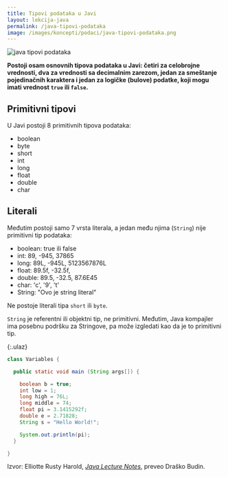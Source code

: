 ```yaml
---
title: Tipovi podataka u Javi
layout: lekcija-java
permalink: /java-tipovi-podataka
image: /images/koncepti/podaci/java-tipovi-podataka.png
---
```


![java tipovi podataka]({{page.image}})

**Postoji osam osnovnih tipova podataka u Javi: četiri za celobrojne vrednosti, dva za vrednosti sa decimalnim zarezom, jedan za smeštanje pojedinačnih karaktera i jedan za logičke (bulove) podatke, koji mogu imati vrednost `true` ili `false`.**

## Primitivni tipovi

U Javi postoji 8 primitivnih tipova podataka:

* boolean
* byte
* short
* int
* long
* float
* double
* char

## Literali

Međutim postoji samo 7 vrsta literala, a jedan među njima (`String`) nije primitivni tip podataka:

* boolean: true ili false
* int: 89, -945, 37865
* long: 89L, -945L, 5123567876L
* float: 89.5f, -32.5f,
* double: 89.5, -32.5, 87.6E45
* char: 'c', '9', 't'
* String: "Ovo je string literal"

Ne postoje literali tipa `short` ili `byte`.

`String` je referentni ili objektni tip, ne primitivni. Međutim, Java kompajler ima posebnu podršku za Stringove, pa može izgledati kao da je to primitivni tip.

{:.ulaz}
```java
class Variables {

  public static void main (String args[]) {

    boolean b = true;
    int low = 1;
    long high = 76L;
    long middle = 74;
    float pi = 3.1415292f;
    double e = 2.71828;
    String s = "Hello World!";

    System.out.println(pi);
  }

}
```


Izvor: Elliotte Rusty Harold, *[Java Lecture Notes](//www.cafeaulait.org/course/index.html)*, preveo Draško Budin.
